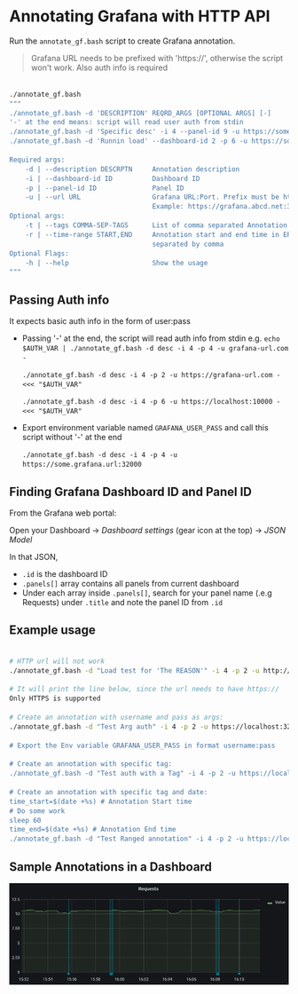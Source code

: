 # Annotating Grafana with HTTP API

Run the `annotate_gf.bash` script to create Grafana annotation.

> Grafana URL needs to be prefixed with 'https://', otherwise the script won't work. Also auth info is required

```bash

./annotate_gf.bash
"""
./annotate_gf.bash -d 'DESCRIPTION' REQRD_ARGS [OPTIONAL ARGS] [-]
'-' at the end means: script will read user auth from stdin
./annotate_gf.bash -d 'Specific desc' -i 4 --panel-id 9 -u https://some.url:23232 -t realtag,tag2 - <<< "$auth_bash_var"
./annotate_gf.bash -d 'Runnin load' --dashboard-id 2 -p 6 -u https://some.url:23232 -r 1616836775,1616836795

Required args:
    -d | --description DESCRPTN     Annotation description
    -i | --dashboard-id ID          Dashboard ID
    -p | --panel-id ID              Panel ID
    -u | --url URL                  Grafana URL:Port. Prefix must be https://
                                    Example: https://grafana.abcd.net:31222
Optional args:
    -t | --tags COMMA-SEP-TAGS      List of comma separated Annotation Tags
    -r | --time-range START,END     Annotation start and end time in EPOCH seconds
                                    separated by comma
Optional Flags:
    -h | --help                     Show the usage
"""
```

## Passing Auth info

It expects basic auth info in the form of user:pass

- Passing '-' at the end, the script will read auth info from stdin
    e.g.
    `echo $AUTH_VAR | ./annotate_gf.bash -d desc -i 4 -p 4 -u grafana-url.com -`

    `./annotate_gf.bash -d desc -i 4 -p 2 -u https://grafana-url.com - <<< "$AUTH_VAR"`

    `./annotate_gf.bash -d desc -i 4 -p 6 -u https://localhost:10000 - <<< "$AUTH_VAR"`
- Export environment variable named `GRAFANA_USER_PASS` and call this script without '-' at the end

    `./annotate_gf.bash -d desc -i 4 -p 4 -u https://some.grafana.url:32000`

## Finding Grafana Dashboard ID and Panel ID

From the Grafana web portal:

Open your Dashboard -> _Dashboard settings_ (gear icon at the top) -> _JSON Model_

In that JSON,

- `.id` is the dashboard ID
- `.panels[]` array contains all panels from current dashboard
- Under each array inside `.panels[]`, search for your panel name (.e.g Requests) under `.title` and note the panel ID from `.id`

## Example usage

```bash

# HTTP url will not work
./annotate_gf.bash -d "Load test for 'The REASON'" -i 4 -p 2 -u http://localhost:32000

# It will print the line below, since the url needs to have https://
Only HTTPS is supported

# Create an annotation with username and pass as args:
./annotate_gf.bash -d "Test Arg auth" -i 4 -p 2 -u https://localhost:32000 - << "${USER_PASS_BASH_VAR}"

# Export the Env variable GRAFANA_USER_PASS in format username:pass

# Create an annotation with specific tag:
./annotate_gf.bash -d "Test auth with a Tag" -i 4 -p 2 -u https://localhost:32000 --tags dev,load

# Create an annotation with specific tag and date:
time_start=$(date +%s) # Annotation Start time
# Do some work
sleep 60
time_end=$(date +%s) # Annotation End time
./annotate_gf.bash -d "Test Ranged annotation" -i 4 -p 2 -u https://localhost:32000 --tags load,script -r $time_start,$time_end

```

## Sample Annotations in a Dashboard

![Image](Sample-Annotation.png)
